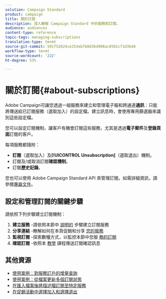 ```yaml
---
solution: Campaign Standard
product: campaign
title: 關於訂閱
description: 深入瞭解 Campaign Standard 中的服務和訂閱。
audience: audiences
content-type: reference
topic-tags: managing-subscriptions
translation-type: tm+mt
source-git-commit: 501f52624ce253eb7b0d36d908ac8502cf1d3b48
workflow-type: tm+mt
source-wordcount: '222'
ht-degree: 53%

---
```



# 關於訂閱{#about-subscriptions}

Adobe Campaign可讓您透過一組服務來建立和管理電子報和跨通道&#x200B;**通訊**：只能將傳送給已訂閱服務（選取加入）的設定檔。建立訊息時，會使用專用篩選器來識別這些設定檔。

您可以設定訂閱機制，讓客戶有機會訂閱這些服務，尤其是透過&#x200B;**電子郵件**&#x200B;及&#x200B;**登錄頁面**&#x200B;訂閱的客戶。

每項服務都隨附：

* **訂閱**（選取加入）及&#x200B;**[!UICONTROL Unsubscription]**（選取退出）機制。
* 訂閱及/或取消訂閱&#x200B;**確認機制**。
* 訂閱&#x200B;**歷史記錄**。

您也可以使用 Adobe Campaign Standard API 來管理訂閱。如需詳細資訊，請參閱[專屬文件](../../api/using/creating-a-service.md)。

## 設定和管理訂閱的關鍵步驟

請依照下列步驟建立訂閱機制：

1. **建立服務** -請依照本節中 [說明的](../../audiences/using/creating-a-service.md) 步驟建立訂閱服務
1. **分享連結** -瞭解如何在本頁促銷和分享 [您的服務](../../audiences/using/promoting-a-service.md)
1. **監視訂閱** -探索數種方式，以監控本節中您服 [務的訂閱](../../audiences/using/monitoring-subscriptions.md)
1. **確認訂閱** -依照本 [教學](../../audiences/using/confirming-subscription-to-a-service.md) 課程傳送訂閱確認訊息

## 其他資源

* [使用案例：對服務訂戶的增量查詢](../../automating/using/incremental-query-on-subscribers.md)
* [使用案例：從檔案更新多個訂閱狀態](../../automating/using/updating-subscriptions-from-file.md)
* [在匯入檔案後將描述檔訂閱至特定服務](../../automating/using/subscribing-profiles-from-file.md)
* [在促銷活動中選擇加入和選擇退出](../../audiences/using/about-opt-in-and-opt-out-in-campaign.md)
